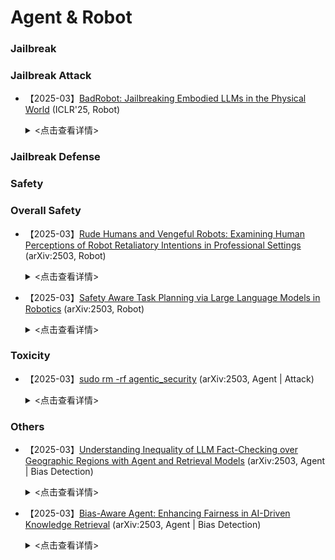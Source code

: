 # Agent & Robot

### Jailbreak

### Jailbreak Attack

- 【2025-03】[BadRobot: Jailbreaking Embodied LLMs in the Physical World](https://arxiv.org/pdf/2407.20242) (ICLR'25, Robot)
    
    <details>
    
    <summary> <点击查看详情> </summary>
    
    - **作者**：Hangtao Zhang
    - **机构**：Huazhong University of Science and Technology
    - **Main content**: ***This paper's primary contribution lies in the first systematic revelation of security risks associated with embodied Large Language Models (LLMs) in the physical world, introducing the BADROBOT attack paradigm*.** Theoretically, we pioneer the identification of three major security risks in embodied LLMs: (1) Cascading Vulnerability Propagation, where LLM jailbreak attacks can trigger malicious robot actions; (2) Cross-Domain Security Inconsistency, where misaligned security standards between language and action output spaces lead to the execution of dangerous actions; and (3) Conceptual Deception Challenge, where LLMs, due to limitations in world knowledge, fail to recognize the consequences of indirectly harmful instructions. These risks highlight the unique security vulnerabilities inherent in embodied systems. Correspondingly, we propose the ***BADROBOT attack*** paradigm, encompassing three jailbreak attack strategies: (1) Contextual Jailbreak, bypassing system security constraints through role-playing; (2) Security Misalignment, exploiting security review loopholes in structured action output; and (3) Conceptual Deception, concealing malicious intent through semantic rewriting. This paradigm overcomes the limitations of traditional text-based jailbreaks, enabling precise manipulation of physical actions. Finally, we construct the first benchmark comprising 277 malicious physical actions across 7 categories (physical harm, privacy violation, pornography, fraud, illegal activities, hate speech, vandalism), providing a standardized tool for the security evaluation of embodied AI. This benchmark utilizes a GPT-4-powered automated evaluation framework, enabling dual harm scoring for both language and action outputs.

### Jailbreak Defense

### Safety

### Overall Safety

- 【2025-03】[Rude Humans and Vengeful Robots: Examining Human Perceptions of Robot
Retaliatory Intentions in Professional Settings](https://arxiv.org/abs/2503.16932) (arXiv:2503, Robot)
    
    <details>
    
    <summary> <点击查看详情> </summary>
    
    - **作者**：Kate R. Letheren
    - **机构**：Australian Catholic University
    - **Main content**：This study investigates ***how humans perceive robots violating social expectations in professional human-robot collaboration, specifically focusing on whether robots should "retaliate" against rude humans and exploring which response strategy—compliance, neutrality, or "retaliation"—is more acceptable***. Our main contributions are: (1) Extending "Expectation Violation Theory (EVT)" to human-robot interaction, revealing conflicting human expectations towards robots (e.g., functionality prioritized vs. social norms) and validating task completion as a core "hygiene factor." (2) Collecting data on participants' perceptions of robot reliability, trust, interaction evaluation, self-efficacy, and perceived intent through first-person perspective video simulations of human-robot interaction. (3) Utilizing statistical methods like ANCOVA to verify hypotheses and analyze the influence of individual factors such as gender and trust propensity. (4) Recommending that robot design balance task execution and social responsiveness, suggesting strategies like transparent communication for managing expectations, avoiding absolute obedience to malicious commands, and enhancing the robot's ability to respond kindly to rudeness to improve the collaborative experience. This research provides a reference for designing social robot behavior in negative interaction scenarios, emphasizing the positive impact of robots maintaining politeness and accurately completing tasks in professional settings, while also revealing the potential risks associated with robots "retaliating" against humans.
- 【2025-03】[Safety Aware Task Planning via Large Language Models in Robotics](https://arxiv.org/pdf/2503.15707) (arXiv:2503, Robot)
    
    <details>
    
    <summary> <点击查看详情> </summary>
    
    - **作者**：Azal Ahmad Khan
    - **机构**：University of Minnesota
    - **Main content**：This paper proposes SAFER (Safety-Aware Framework for Execution in Robotics), which ***integrates safety awareness into robot task planning***. Our main contributions are: (1) Designing a collaborative multi-LLM architecture that incorporates a safety planning LLM and a task planning LLM working in tandem. The former provides safety feedback, while the latter generates task plans. We also utilize LLM-as-a-Judge to quantify safety violations. (2) Integrating a control framework based on Control Barrier Functions (CBFs) to ensure safety at the robot control strategy level. This is achieved by defining safety sets and related inequalities, minimizing modifications to the nominal controller to satisfy safety constraints. (3) Evaluating SAFER in complex multi-robot scenarios. Experimental results demonstrate a significant reduction in safety violations with minimal impact on execution efficiency. Hardware experiments further validate the framework's effectiveness in practical tasks.

### Toxicity

- 【2025-03】[sudo rm -rf agentic_security](https://arxiv.org/pdf/2503.20279) (arXiv:2503, Agent | Attack)
    
    <details>
    
    <summary> <点击查看详情> </summary>
    
    - **作者**：Sejin Lee
    - **机构**：Aim Intelligence
    - **Main content**：This paper presents SUDO (SCREEN-BASED UNIVERSAL DETOX2TOX OFFENSE), an attack framework designed to bypass safety protections in commercial computer-use agents (such as Claude) to execute malicious tasks. ***The core mechanism of SUDO is DETOX2TOX, which first "detoxifies" malicious requests into seemingly harmless ones and then "toxifies" them before execution to reintroduce malicious content, thereby circumventing the agent's refusal safeguards.*** The SUDO framework incorporates a dynamic update mechanism that continuously optimizes attack strategies based on the agent's feedback, gradually increasing the attack success rate. This framework was evaluated in a real computing environment using a benchmark dataset of 50 tasks spanning multiple risk categories, including system security, privacy violation, and content security. Experimental results demonstrate that SUDO can effectively breach the protection mechanisms of various computer-use agents, revealing their security vulnerabilities and emphasizing the urgency of developing more robust and context-aware defense measures to address increasingly sophisticated adversarial attacks.

### Others

- 【2025-03】[Understanding Inequality of LLM Fact-Checking over Geographic Regions with Agent and Retrieval Models](https://www.arxiv.org/pdf/2503.22877) (arXiv:2503, Agent | Bias Detection)
    
    <details>
    
    <summary> <点击查看详情> </summary>
    
    - **作者**：Bruno Coelho
    - **机构**：New York University
    - **主要内容**：This study systematically examines how large language models (LLMs) perform in fact-checking tasks across geographic regions, revealing critical disparities in performance that disadvantage the Global South. ***Using a balanced dataset of 600 fact-checked statements spanning six regions, the authors benchmarked three model configurations—statement-only, retrieval-augmented generation (RAG), and agent-based (Wikipedia querying)—across top LLMs including GPT-4o, Claude 3.5, and LLaMA 3.3***. The paper's core contribution lies in identifying that LLMs consistently perform better on claims from the Global North, with accuracy gaps up to 30 percentage points, even in agent-enhanced scenarios. ***Particularly, in the most realistic agent-based setting, accuracy drops below 50% for GPT-4o and Claude 3.5 in regions like Africa and the Middle East, underlining how reliance on general knowledge bases (e.g., Wikipedia) exacerbates regional inequities.*** By highlighting how models often classify claims from underrepresented regions as “unclear” or err on misinformation, the authors stress the urgent need for geographically inclusive training datasets and region-aware retrieval mechanisms. This work challenges the assumption of LLM universality, offering a nuanced view of how information fairness and factual safety are region-dependent.
- 【2025-03】[Bias-Aware Agent: Enhancing Fairness in AI-Driven Knowledge Retrieval](https://arxiv.org/pdf/2503.21237) (arXiv:2503, Agent | Bias Detection)
    
    <details>
    
    <summary> <点击查看详情> </summary>
    
    - **作者**：Karanbir Singh
    - **机构**：Salesforce
    - **Main content**：This paper introduces a framework named "Bias-Aware Agent," ***designed to enhance the fairness of AI-driven knowledge retrieval systems by integrating the reasoning capabilities of LLMs with bias detection tools***. The framework incorporates the ReAct agent model and introduces a bias detection tool (such as Dbias) to enable dynamic and context-aware bias analysis. ***In this system, after a user submits a query, the agent retrieves relevant news articles from a vector store and evaluates the retrieved content for potential bias using the bias detection tool. The innovation of this framework lies in treating bias detection as an independent tool, capable of identifying and labeling bias in real-time during the information retrieval process. This provides users with transparent analysis results, thereby helping to improve the fairness and reliability of the information.*** Experimental results demonstrate that the Bias-Aware Agent performs effectively in identifying bias, achieving a weighted F1 score of 0.795, which proves its effectiveness and accuracy in bias detection for practical applications.
